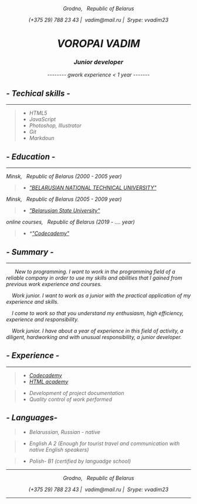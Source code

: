 
<p align="center"><em>Grodno, &nbsp; Republic of Belarus  <em> 

<center> 
  <p>(+375 29) 788 23 43 | &nbsp;vadim@mail.ru | &nbsp;Srype: vvadim23  </p>
  </center>  
 <h1 align="center">VOROPAI VADIM</h1>
 <em><h3 align="center">Junior developer</h3></em>

 <p align="center"><em>-------- gwork experience < 1 year ------- <em> 

<br>


## - Techical skills -

***

 >*  *HTML5*
 >*  *JavaScript*
 >*  *Photoshop, Illustrator*
  >* *Git*
   >*  *Markdoun*
 
 
 ## - Education -

***

Minsk, &nbsp; Republic of Belarus (2000 - 2005 year) 
>* *["BELARUSIAN NATIONAL TECHNICAL UNIVERSITY"](https://www.codecademy.com/users/VoropaiVadim/achievementshttps://en.bntu.by/)*

 
Minsk, &nbsp; Republic of Belarus (2005 - 2009 year) 
>* *["Belarusian State University"](https://www.bsu.by/)*

online courses, &nbsp; Republic of Belarus (2019 - .... year) 
>* *["Codecademy"](https://www.codecademy.com/)

## - Summary -

***

&nbsp;&nbsp;&nbsp;&nbsp;&nbsp; New to programming. I want to work in the programming field of a reliable company in order to use my skills and abilities that I gained from previous work experience and courses.

&nbsp;&nbsp;&nbsp;&nbsp;Work junior. I want to work as a junior with the practical application of my experience and skills.

&nbsp;&nbsp;&nbsp;&nbsp;I come to work so that you understand my enthusiasm, high efficiency, experience and responsibility.

&nbsp;&nbsp;&nbsp;&nbsp;Work junior. I have about a year of experience in this field of activity, a diligent, hardworking and with unusual responsibility, a  junior developer.

## - Experience -

***
>*  *[Codecademy](https://www.codecademy.com/users/VoropaiVadim/achievements)*
 >*  *[HTML academy](https://htmlacademy.ru/profile/id1016365/achievements)*

>*  *Development of project documentation*
>*  *Quality control of work performed*

## - Languages-
 
>* Belarussian, Russian - native  

>* English A 2 (Enough for tourist travel and communication with native English speakers)  

>* Polish- B1 (certified by languadge school) 
****

<p align="center"><em>Grodno, &nbsp; Republic of Belarus  <em> 
</p>
<center> 
  <p>(+375 29) 788 23 43 | &nbsp;vadim@mail.ru | &nbsp;Srype: vvadim23  </p>
  </center>  

***
